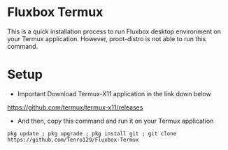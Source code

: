 # Fluxbox Termux 

This is a quick installation process to run Fluxbox desktop environment on your Termux application. However, proot-distro is not able to run this command.

# Setup

- Important
Download Termux-X11 application in the link down below

https://github.com/termux/termux-x11/releases

- And then, copy this command and run it on your Termux application

```
pkg update ; pkg upgrade ; pkg install git ; git clone https://github.com/Tenro129/Fluxbox-Termux
```